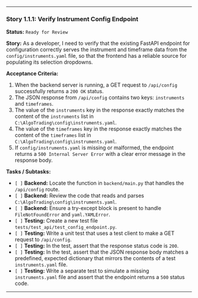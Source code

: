 ---

### **Story 1.1.1: Verify Instrument Config Endpoint**

**Status:** `Ready for Review`

**Story:**
As a developer, I need to verify that the existing FastAPI endpoint for configuration correctly serves the instrument and timeframe data from the `config/instruments.yaml` file, so that the frontend has a reliable source for populating its selection dropdowns.

**Acceptance Criteria:**
1.  When the backend server is running, a GET request to `/api/config` successfully returns a `200 OK` status.
2.  The JSON response from `/api/config` contains two keys: `instruments` and `timeframes`.
3.  The value of the `instruments` key in the response exactly matches the content of the `instruments` list in `C:\AlgoTrading\config\instruments.yaml`.
4.  The value of the `timeframes` key in the response exactly matches the content of the `timeframes` list in `C:\AlgoTrading\config\instruments.yaml`.
5.  If `config/instruments.yaml` is missing or malformed, the endpoint returns a `500 Internal Server Error` with a clear error message in the response body.

**Tasks / Subtasks:**
-   `[ ]` **Backend:** Locate the function in `backend/main.py` that handles the `/api/config` route.
-   `[ ]` **Backend:** Review the code that reads and parses `C:\AlgoTrading\config\instruments.yaml`.
-   `[ ]` **Backend:** Ensure a try-except block is present to handle `FileNotFoundError` and `yaml.YAMLError`.
-   `[ ]` **Testing:** Create a new test file `tests/test_api/test_config_endpoint.py`.
-   `[ ]` **Testing:** Write a unit test that uses a test client to make a GET request to `/api/config`.
-   `[ ]` **Testing:** In the test, assert that the response status code is `200`.
-   `[ ]` **Testing:** In the test, assert that the JSON response body matches a predefined, expected dictionary that mirrors the contents of a test `instruments.yaml` file.
-   `[ ]` **Testing:** Write a separate test to simulate a missing `instruments.yaml` file and assert that the endpoint returns a `500` status code.

---